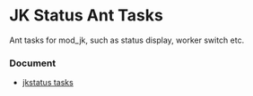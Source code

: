 JK Status Ant Tasks
=============================
Ant tasks for mod_jk, such as status display, worker switch etc.


### Document

* [jkstatus tasks](http://tomcat.apache.org/connectors-doc/miscellaneous/jkstatustasks.html)
